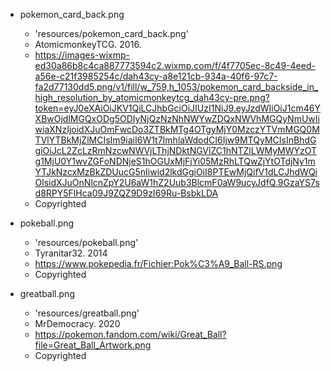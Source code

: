 * pokemon_card_back.png
    - 'resources/pokemon_card_back.png'
    - AtomicmonkeyTCG. 2016.
    - https://images-wixmp-ed30a86b8c4ca887773594c2.wixmp.com/f/4f7705ec-8c49-4eed-a56e-c21f3985254c/dah43cy-a8e121cb-934a-40f6-97c7-fa2d77130dd5.png/v1/fill/w_759,h_1053/pokemon_card_backside_in_high_resolution_by_atomicmonkeytcg_dah43cy-pre.png?token=eyJ0eXAiOiJKV1QiLCJhbGciOiJIUzI1NiJ9.eyJzdWIiOiJ1cm46YXBwOjdlMGQxODg5ODIyNjQzNzNhNWYwZDQxNWVhMGQyNmUwIiwiaXNzIjoidXJuOmFwcDo3ZTBkMTg4OTgyMjY0MzczYTVmMGQ0MTVlYTBkMjZlMCIsIm9iaiI6W1t7ImhlaWdodCI6Ijw9MTQyMCIsInBhdGgiOiJcL2ZcLzRmNzcwNWVjLThjNDktNGVlZC1hNTZlLWMyMWYzOTg1MjU0Y1wvZGFoNDNjeS1hOGUxMjFjYi05MzRhLTQwZjYtOTdjNy1mYTJkNzcxMzBkZDUucG5nIiwid2lkdGgiOiI8PTEwMjQifV1dLCJhdWQiOlsidXJuOnNlcnZpY2U6aW1hZ2Uub3BlcmF0aW9ucyJdfQ.9GzaYS7sd8RPY5FlHca09J9ZQZ9D9zI69Ru-BsbkLDA
    - Copyrighted

* pokeball.png
    - 'resources/pokeball.png'
    - Tyranitar32. 2014
    - https://www.pokepedia.fr/Fichier:Pok%C3%A9_Ball-RS.png
    - Copyrighted

* greatball.png
    - 'resources/greatball.png'
    - MrDemocracy. 2020
    - https://pokemon.fandom.com/wiki/Great_Ball?file=Great_Ball_Artwork.png
    - Copyrighted